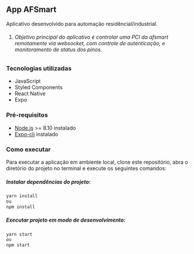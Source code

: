 ## App AFSmart

Aplicativo desenvolvido para automação residêncial/industrial.

1. ###### Objetivo principal do aplicativo é controlar uma PCI da afsmart remotamente via websocket, com controle de autenticação, e monitoramento de status dos pinos.

### Tecnologias utilizadas
- JavaScript
- Styled Components
- React Native
- Expo

### Pré-requisitos
- [Node.js](https://nodejs.org "Node.js") >= 8.10 instalado
- [Expo-cli](https://docs.expo.io/versions/latest/workflow/expo-cli/) instalado

### Como executar
Para executar a aplicação em ambiente local, clone este repositório, abra o diretório do projeto no terminal e execute os seguintes comandos:

##### Instalar dependências do projeto:
```sh
yarn install
ou
npm install
```

##### Executar projeto em modo de desenvolvimento:
```sh
yarn start
ou
npm start
```
